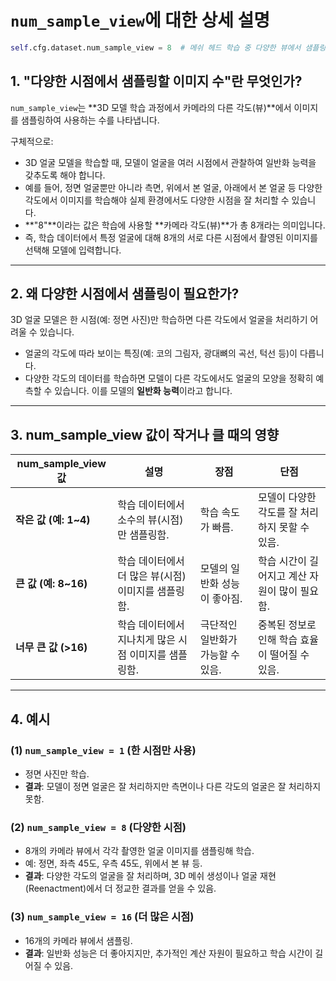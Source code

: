 
# **`num_sample_view`에 대한 상세 설명**

```python
self.cfg.dataset.num_sample_view = 8  # 메쉬 헤드 학습 중 다양한 뷰에서 샘플링한 이미지 수 : 학습 중 다양한 시점에서 샘플링할 이미지의 수를 지정합니다. 이 값은 모델이 다양한 각도에서 일반화되도록 도와줍니다.
```

## 1. "다양한 시점에서 샘플링할 이미지 수"란 무엇인가?

`num_sample_view`는 **3D 모델 학습 과정에서 카메라의 다른 각도(뷰)**에서 이미지를 샘플링하여 사용하는 수를 나타냅니다.

구체적으로:
- 3D 얼굴 모델을 학습할 때, 모델이 얼굴을 여러 시점에서 관찰하여 일반화 능력을 갖추도록 해야 합니다.
- 예를 들어, 정면 얼굴뿐만 아니라 측면, 위에서 본 얼굴, 아래에서 본 얼굴 등 다양한 각도에서 이미지를 학습해야 실제 환경에서도 다양한 시점을 잘 처리할 수 있습니다.
- **"8"**이라는 값은 학습에 사용할 **카메라 각도(뷰)**가 총 8개라는 의미입니다.
- 즉, 학습 데이터에서 특정 얼굴에 대해 8개의 서로 다른 시점에서 촬영된 이미지를 선택해 모델에 입력합니다.

---

## 2. 왜 다양한 시점에서 샘플링이 필요한가?

3D 얼굴 모델은 한 시점(예: 정면 사진)만 학습하면 다른 각도에서 얼굴을 처리하기 어려울 수 있습니다.

- 얼굴의 각도에 따라 보이는 특징(예: 코의 그림자, 광대뼈의 곡선, 턱선 등)이 다릅니다.
- 다양한 각도의 데이터를 학습하면 모델이 다른 각도에서도 얼굴의 모양을 정확히 예측할 수 있습니다. 이를 모델의 **일반화 능력**이라고 합니다.

---

## 3. num_sample_view 값이 작거나 클 때의 영향

| **num_sample_view 값** | **설명** | **장점** | **단점** |
|--------------------------|-----------|-----------|-----------|
| **작은 값 (예: 1~4)**  | 학습 데이터에서 소수의 뷰(시점)만 샘플링함. | 학습 속도가 빠름. | 모델이 다양한 각도를 잘 처리하지 못할 수 있음. |
| **큰 값 (예: 8~16)**  | 학습 데이터에서 더 많은 뷰(시점) 이미지를 샘플링함. | 모델의 일반화 성능이 좋아짐. | 학습 시간이 길어지고 계산 자원이 많이 필요함. |
| **너무 큰 값 (>16)**  | 학습 데이터에서 지나치게 많은 시점 이미지를 샘플링함. | 극단적인 일반화가 가능할 수 있음. | 중복된 정보로 인해 학습 효율이 떨어질 수 있음. |

---

## 4. 예시

### (1) `num_sample_view = 1` (한 시점만 사용)
- 정면 사진만 학습.
- **결과**: 모델이 정면 얼굴은 잘 처리하지만 측면이나 다른 각도의 얼굴은 잘 처리하지 못함.

### (2) `num_sample_view = 8` (다양한 시점)
- 8개의 카메라 뷰에서 각각 촬영한 얼굴 이미지를 샘플링해 학습.
- 예: 정면, 좌측 45도, 우측 45도, 위에서 본 뷰 등.
- **결과**: 다양한 각도의 얼굴을 잘 처리하며, 3D 메쉬 생성이나 얼굴 재현(Reenactment)에서 더 정교한 결과를 얻을 수 있음.

### (3) `num_sample_view = 16` (더 많은 시점)
- 16개의 카메라 뷰에서 샘플링.
- **결과**: 일반화 성능은 더 좋아지지만, 추가적인 계산 자원이 필요하고 학습 시간이 길어질 수 있음.

